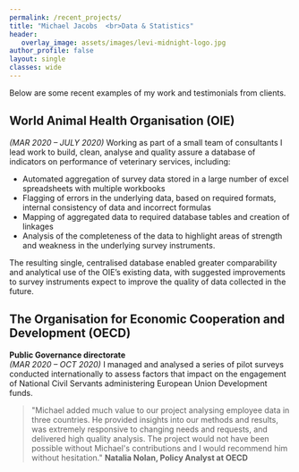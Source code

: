 ```yaml
---
permalink: /recent_projects/
title: "Michael Jacobs  <br>Data & Statistics"
header: 
   overlay_image: assets/images/levi-midnight-logo.jpg
author_profile: false
layout: single
classes: wide
---
```


Below are some recent examples of my work and testimonials from clients. 

## World Animal Health Organisation (OIE) 
*(MAR 2020 – JULY 2020)*
Working as part of a small team of consultants I lead work to build, clean, analyse and quality assure a database of indicators on performance of veterinary services, including:

* Automated aggregation of survey data stored in a large number of excel spreadsheets with multiple workbooks
* Flagging of errors in the underlying data, based on required formats, internal consistency of data and incorrect formulas 
* Mapping of aggregated data to required database tables and creation of linkages 
* Analysis of the completeness of the data to highlight areas of strength and weakness in the underlying survey instruments. 

The resulting single, centralised database enabled greater comparability and analytical use of the OIE’s existing data, with suggested improvements to survey instruments expect to improve the quality of data collected in the future. 

## The Organisation for Economic Cooperation and Development (OECD)
**Public Governance directorate**  
*(MAR 2020 – OCT 2020)*
I managed and analysed a series of pilot surveys conducted internationally to assess factors that impact on the engagement of National Civil Servants administering European Union Development funds.

> "Michael added much value to our project analysing employee data in three countries. He provided insights into our methods and results, was extremely 
> responsive to changing needs and requests, and delivered high quality analysis. The project would not have been possible without Michael's contributions and
> I would recommend him without hesitation." 
**Natalia Nolan, Policy Analyst at OECD**


